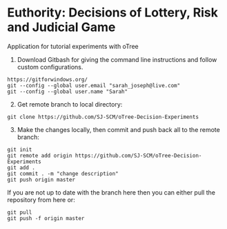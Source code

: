 # Euthority: Decisions of Lottery, Risk and Judicial Game
Application for tutorial experiments with oTree

1. Download Gitbash for giving the command line instructions and follow custom configurations. 
```
https://gitforwindows.org/
git --config --global user.email "sarah_joseph@live.com"
git --config --global user.name "Sarah"
```

2. Get remote branch to local directory:
```
git clone https://github.com/SJ-SCM/oTree-Decision-Experiments
```
3. Make the changes locally, then commit and push back all to the remote branch:
```
git init
git remote add origin https://github.com/SJ-SCM/oTree-Decision-Experiments
git add .
git commit . -m "change description"
git push origin master
```
If you are not up to date with the branch here then you can either pull the repository from here or:
```
git pull
git push -f origin master
```
